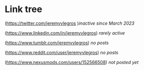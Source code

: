 # Link tree

(https://twitter.com/jeremyvlegros )*inactive since March 2023*

(https://www.linkedin.com/in/jeremyvlegros)  *rarely active*

(https://www.tumblr.com/jeremyvlegros)  *no posts*

(https://www.reddit.com/user/jeremyvlegros)  *no posts*

(https://www.nexusmods.com/users/152566508)  *not posted yet*
